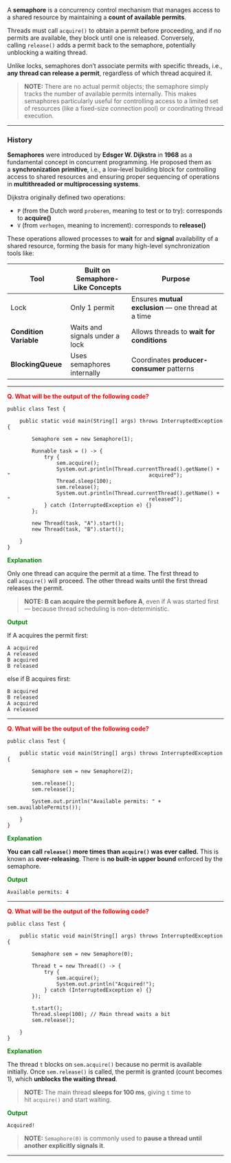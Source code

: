 
A **semaphore** is a concurrency control mechanism that manages access to a shared resource by maintaining a **count of available permits**. 

Threads must call `acquire()` to obtain a permit before proceeding, and if no permits are available, they block until one is released. Conversely, calling `release()` adds a permit back to the semaphore, potentially unblocking a waiting thread. 

Unlike locks, semaphores don’t associate permits with specific threads, i.e., **any thread can release a permit**, regardless of which thread acquired it. 

> **NOTE:** There are no actual permit objects; the semaphore simply tracks the number of available permits internally. This makes semaphores particularly useful for controlling access to a limited set of resources (like a fixed-size connection pool) or coordinating thread execution.

---
### History

**Semaphores** were introduced by **Edsger W. Dijkstra** in **1968** as a fundamental concept in concurrent programming. He proposed them as a **synchronization primitive**, i.e., a low-level building block for controlling access to shared resources and ensuring proper sequencing of operations in **multithreaded or multiprocessing systems**.

Dijkstra originally defined two operations:

- `P` (from the Dutch word `proberen`, meaning to test or to try): corresponds to **acquire()**
- `V` (from `verhogen`, meaning to increment): corresponds to **release()**

These operations allowed processes to **wait** for and **signal** availability of a shared resource, forming the basis for many high-level synchronization tools like:

| Tool                   | Built on Semaphore-Like Concepts      | Purpose                                                   |
| ---------------------- | ------------------------------------- | --------------------------------------------------------- |
| Lock                   | Only 1 permit                         | Ensures **mutual exclusion** — one thread at a time       |
| **Condition Variable** | Waits and signals under a lock        | Allows threads to **wait for conditions**                 |
| **BlockingQueue**      | Uses semaphores internally            | Coordinates **producer-consumer** patterns                |

---

<span style="color:red;font-weight:bold">Q. What will be the output of the following code?</span>

```
public class Test {

    public static void main(String[] args) throws InterruptedException {
        
        Semaphore sem = new Semaphore(1);

        Runnable task = () -> {
            try {
                sem.acquire();
                System.out.println(Thread.currentThread().getName() + "                                             acquired");
                Thread.sleep(100);
                sem.release();
                System.out.println(Thread.currentThread().getName() + "                                             released");
            } catch (InterruptedException e) {}
        };

        new Thread(task, "A").start();
        new Thread(task, "B").start();
        
    }
}
```

<span style="color:green;font-weight:bold;">Explanation</span>

Only one thread can acquire the permit at a time. The first thread to call `acquire()` will proceed. The other thread waits until the first thread releases the permit.

> **NOTE:** **B can acquire the permit before A**, even if A was started first — because thread scheduling is non-deterministic.

<span style="color:green;font-weight:bold;">Output</span>

If A acquires the permit first:

```
A acquired
A released
B acquired
B released
```

else if B acquires first:

```
B acquired
B released
A acquired
A released
```

---

<span style="color:red;font-weight:bold">Q. What will be the output of the following code?</span>

```
public class Test {

    public static void main(String[] args) throws InterruptedException {
        
        Semaphore sem = new Semaphore(2);

		sem.release();
		sem.release();

		System.out.println("Available permits: " + sem.availablePermits());
        
    }
}
```

<span style="color:green;font-weight:bold;">Explanation</span>

**You can call `release()` more times than `acquire()` was ever called.** This is known as **over-releasing**. There is **no built-in upper bound** enforced by the semaphore.

<span style="color:green;font-weight:bold;">Output</span>

```
Available permits: 4
```

---

<span style="color:red;font-weight:bold">Q. What will be the output of the following code?</span>

```
public class Test {

    public static void main(String[] args) throws InterruptedException {
        
        Semaphore sem = new Semaphore(0);

		Thread t = new Thread(() -> {
		    try {
		        sem.acquire();
		        System.out.println("Acquired!");
		    } catch (InterruptedException e) {}
		});

		t.start();
		Thread.sleep(100); // Main thread waits a bit
		sem.release();
        
    }
}
```

<span style="color:green;font-weight:bold;">Explanation</span>

The thread `t` blocks on `sem.acquire()` because no permit is available initially. Once `sem.release()` is called, the permit is granted (count becomes 1), which **unblocks the waiting thread**.

> **NOTE:** The main thread **sleeps for 100 ms**, giving `t` time to hit `acquire()` and start waiting.

<span style="color:green;font-weight:bold;">Output</span>

```
Acquired!
```

> **NOTE:** `Semaphore(0)` is commonly used to **pause a thread until another explicitly signals it**.

---
